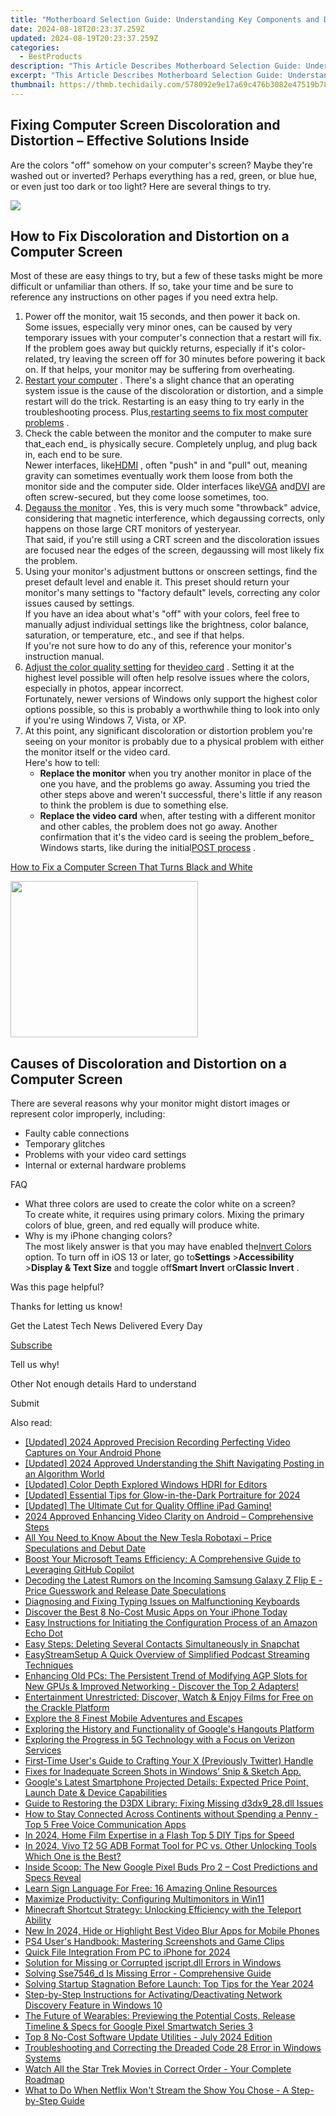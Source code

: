 ```yaml
---
title: "Motherboard Selection Guide: Understanding Key Components and Decision Points"
date: 2024-08-18T20:23:37.259Z
updated: 2024-08-19T20:23:37.259Z
categories:
  - BestProducts
description: "This Article Describes Motherboard Selection Guide: Understanding Key Components and Decision Points"
excerpt: "This Article Describes Motherboard Selection Guide: Understanding Key Components and Decision Points"
thumbnail: https://thmb.techidaily.com/578092e9e17a69c476b3082e47519b7819155a500c43a741b28a10c98f28c4a5.jpg
---
```


## Fixing Computer Screen Discoloration and Distortion – Effective Solutions Inside
 Are the colors "off" somehow on your computer's screen? Maybe they're washed out or inverted? Perhaps everything has a red, green, or blue hue, or even just too dark or too light? Here are several things to try.

<!-- affiliate ads begin -->
<a href="https://shop.manycam.com/order/checkout.php?PRODS=17729331&QTY=1&AFFILIATE=108875&CART=1"><img src="https://secure.avangate.com/images/merchant/8230bea7d54bcdf99cdfe85cb07313d5/mcaffbanner600x500.png" border="0"></a>
<!-- affiliate ads end -->
## How to Fix Discoloration and Distortion on a Computer Screen

 Most of these are easy things to try, but a few of these tasks might be more difficult or unfamiliar than others. If so, take your time and be sure to reference any instructions on other pages if you need extra help.

1. Power off the monitor, wait 15 seconds, and then power it back on. Some issues, especially very minor ones, can be caused by very temporary issues with your computer's connection that a restart will fix.  
 If the problem goes away but quickly returns, especially if it's color-related, try leaving the screen off for 30 minutes before powering it back on. If that helps, your monitor may be suffering from overheating.
2. [Restart your computer](https://www.lifewire.com/how-to-reboot-a-computer-2624568) . There's a slight chance that an operating system issue is the cause of the discoloration or distortion, and a simple restart will do the trick. Restarting is an easy thing to try early in the troubleshooting process. Plus,[restarting seems to fix most computer problems](https://www.lifewire.com/why-does-restarting-seem-to-fix-most-computer-problems-2624569) .
3. Check the cable between the monitor and the computer to make sure that_each end_ is physically secure. Completely unplug, and plug back in, each end to be sure.  
 Newer interfaces, like[HDMI](https://www.lifewire.com/hdmi-facts-high-definition-multimedia-interface-1847337) , often "push" in and "pull" out, meaning gravity can sometimes eventually work them loose from both the monitor side and the computer side. Older interfaces like[VGA](https://www.lifewire.com/what-is-vga-2626027) and[DVI](https://www.lifewire.com/understanding-dvi-connections-1846905) are often screw-secured, but they come loose sometimes, too.
4. [Degauss the monitor](https://www.lifewire.com/how-to-degauss-a-computer-monitor-2624487) . Yes, this is very much some "throwback" advice, considering that magnetic interference, which degaussing corrects, only happens on those large CRT monitors of yesteryear.  
 That said, if you're still using a CRT screen and the discoloration issues are focused near the edges of the screen, degaussing will most likely fix the problem.
5. Using your monitor's adjustment buttons or onscreen settings, find the preset default level and enable it. This preset should return your monitor's many settings to "factory default" levels, correcting any color issues caused by settings.  
 If you have an idea about what's "off" with your colors, feel free to manually adjust individual settings like the brightness, color balance, saturation, or temperature, etc., and see if that helps.  
 If you're not sure how to do any of this, reference your monitor's instruction manual.
6. [Adjust the color quality setting](https://www.lifewire.com/how-to-adjust-the-color-quality-setting-in-windows-2626206) for the[video card](https://www.lifewire.com/what-is-a-video-card-2618161) . Setting it at the highest level possible will often help resolve issues where the colors, especially in photos, appear incorrect.  
 Fortunately, newer versions of Windows only support the highest color options possible, so this is probably a worthwhile thing to look into only if you're using Windows 7, Vista, or XP.
7. At this point, any significant discoloration or distortion problem you're seeing on your monitor is probably due to a physical problem with either the monitor itself or the video card.  
 Here's how to tell:  
   * **Replace the monitor** when you try another monitor in place of the one you have, and the problems go away. Assuming you tried the other steps above and weren't successful, there's little if any reason to think the problem is due to something else.  
   * **Replace the video card** when, after testing with a different monitor and other cables, the problem does not go away. Another confirmation that it's the video card is seeing the problem_before_ Windows starts, like during the initial[POST process](https://www.lifewire.com/what-is-post-2625953) .

[How to Fix a Computer Screen That Turns Black and White](https://www.lifewire.com/fix-when-your-computer-screen-turns-black-and-white-5211740)

<!-- affiliate ads begin -->
<a href="https://caperobbin.sjv.io/c/5597632/2006118/18460" target="_top" id="2006118"><img src="//a.impactradius-go.com/display-ad/18460-2006118" border="0" alt="" width="300" height="250"/></a><img height="0" width="0" src="https://imp.pxf.io/i/5597632/2006118/18460" style="position:absolute;visibility:hidden;" border="0" />
<!-- affiliate ads end -->
## Causes of Discoloration and Distortion on a Computer Screen

 There are several reasons why your monitor might distort images or represent color improperly, including:

* Faulty cable connections
* Temporary glitches
* Problems with your video card settings
* Internal or external hardware problems

 FAQ

* What three colors are used to create the color white on a screen?  
 To create white, it requires using primary colors. Mixing the primary colors of blue, green, and red equally will produce white.
* Why is my iPhone changing colors?  
 The most likely answer is that you may have enabled the[Invert Colors](https://www.lifewire.com/how-to-invert-colors-on-iphone-4154078) option. To turn off in iOS 13 or later, go to**Settings** \>**Accessibility** \>**Display & Text Size** and toggle off**Smart Invert** or**Classic Invert** .

Was this page helpful?

Thanks for letting us know!

 Get the Latest Tech News Delivered Every Day

[Subscribe](https://www.lifewire.com/#)

Tell us why!

 Other  Not enough details  Hard to understand

 Submit

<ins class="adsbygoogle"
     style="display:block"
     data-ad-format="autorelaxed"
     data-ad-client="ca-pub-7571918770474297"
     data-ad-slot="1223367746"></ins>



<ins class="adsbygoogle"
     style="display:block"
     data-ad-client="ca-pub-7571918770474297"
     data-ad-slot="8358498916"
     data-ad-format="auto"
     data-full-width-responsive="true"></ins>

<span class="atpl-alsoreadstyle">Also read:</span>
<div><ul>
<li><a href="https://screen-sharing-recording.techidaily.com/updated-2024-approved-precision-recording-perfecting-video-captures-on-your-android-phone/"><u>[Updated] 2024 Approved  Precision Recording  Perfecting Video Captures on Your Android Phone</u></a></li>
<li><a href="https://instagram-video-recordings.techidaily.com/updated-2024-approved-understanding-the-shift-navigating-posting-in-an-algorithm-world/"><u>[Updated] 2024 Approved  Understanding the Shift  Navigating Posting in an Algorithm World</u></a></li>
<li><a href="https://extra-hints.techidaily.com/updated-color-depth-explored-windows-hdri-for-editors/"><u>[Updated] Color Depth Explored  Windows HDRI for Editors</u></a></li>
<li><a href="https://remote-screen-capture.techidaily.com/updated-essential-tips-for-glow-in-the-dark-portraiture-for-2024/"><u>[Updated] Essential Tips for Glow-in-the-Dark Portraiture for 2024</u></a></li>
<li><a href="https://remote-screen-capture.techidaily.com/1715860024349-updated-the-ultimate-cut-for-quality-offline-ipad-gaming/"><u>[Updated] The Ultimate Cut for Quality Offline iPad Gaming!</u></a></li>
<li><a href="https://fox-boxes.techidaily.com/2024-approved-enhancing-video-clarity-on-android-comprehensive-steps/"><u>2024 Approved  Enhancing Video Clarity on Android – Comprehensive Steps</u></a></li>
<li><a href="https://technical-tips.techidaily.com/all-you-need-to-know-about-the-new-tesla-robotaxi-price-speculations-and-debut-date/"><u>All You Need to Know About the New Tesla Robotaxi – Price Speculations and Debut Date</u></a></li>
<li><a href="https://technical-tips.techidaily.com/boost-your-microsoft-teams-efficiency-a-comprehensive-guide-to-leveraging-github-copilot/"><u>Boost Your Microsoft Teams Efficiency: A Comprehensive Guide to Leveraging GitHub Copilot</u></a></li>
<li><a href="https://technical-tips.techidaily.com/decoding-the-latest-rumors-on-the-incoming-samsung-galaxy-z-flip-e-price-guesswork-and-release-date-speculations/"><u>Decoding the Latest Rumors on the Incoming Samsung Galaxy Z Flip E - Price Guesswork and Release Date Speculations</u></a></li>
<li><a href="https://technical-tips.techidaily.com/diagnosing-and-fixing-typing-issues-on-malfunctioning-keyboards/"><u>Diagnosing and Fixing Typing Issues on Malfunctioning Keyboards</u></a></li>
<li><a href="https://technical-tips.techidaily.com/discover-the-best-8-no-cost-music-apps-on-your-iphone-today/"><u>Discover the Best 8 No-Cost Music Apps on Your iPhone Today</u></a></li>
<li><a href="https://technical-tips.techidaily.com/easy-instructions-for-initiating-the-configuration-process-of-an-amazon-echo-dot/"><u>Easy Instructions for Initiating the Configuration Process of an Amazon Echo Dot</u></a></li>
<li><a href="https://technical-tips.techidaily.com/easy-steps-deleting-several-contacts-simultaneously-in-snapchat/"><u>Easy Steps: Deleting Several Contacts Simultaneously in Snapchat</u></a></li>
<li><a href="https://article-helps.techidaily.com/easystreamsetup-a-quick-overview-of-simplified-podcast-streaming-techniques/"><u>EasyStreamSetup  A Quick Overview of Simplified Podcast Streaming Techniques</u></a></li>
<li><a href="https://technical-tips.techidaily.com/enhancing-old-pcs-the-persistent-trend-of-modifying-agp-slots-for-new-gpus-and-improved-networking-discover-the-top-2-adapters/"><u>Enhancing Old PCs: The Persistent Trend of Modifying AGP Slots for New GPUs & Improved Networking - Discover the Top 2 Adapters!</u></a></li>
<li><a href="https://technical-tips.techidaily.com/entertainment-unrestricted-discover-watch-and-enjoy-films-for-free-on-the-crackle-platform/"><u>Entertainment Unrestricted: Discover, Watch & Enjoy Films for Free on the Crackle Platform</u></a></li>
<li><a href="https://technical-tips.techidaily.com/explore-the-8-finest-mobile-adventures-and-escapes/"><u>Explore the 8 Finest Mobile Adventures and Escapes</u></a></li>
<li><a href="https://technical-tips.techidaily.com/exploring-the-history-and-functionality-of-googles-hangouts-platform/"><u>Exploring the History and Functionality of Google's Hangouts Platform</u></a></li>
<li><a href="https://technical-tips.techidaily.com/exploring-the-progress-in-5g-technology-with-a-focus-on-verizon-services/"><u>Exploring the Progress in 5G Technology with a Focus on Verizon Services</u></a></li>
<li><a href="https://technical-tips.techidaily.com/first-time-users-guide-to-crafting-your-x-previously-twitter-handle/"><u>First-Time User's Guide to Crafting Your X (Previously Twitter) Handle</u></a></li>
<li><a href="https://win11.techidaily.com/1719296331398-fixes-for-inadequate-screen-shots-in-windows-snip-and-sketch-app/"><u>Fixes for Inadequate Screen Shots in Windows’ Snip & Sketch App.</u></a></li>
<li><a href="https://technical-tips.techidaily.com/googles-latest-smartphone-projected-details-expected-price-point-launch-date-and-device-capabilities/"><u>Google's Latest Smartphone Projected Details: Expected Price Point, Launch Date & Device Capabilities</u></a></li>
<li><a href="https://technical-tips.techidaily.com/guide-to-restoring-the-d3dx-library-fixing-missing-d3dx928dll-issues/"><u>Guide to Restoring the D3DX Library: Fixing Missing d3dx9_28.dll Issues</u></a></li>
<li><a href="https://technical-tips.techidaily.com/how-to-stay-connected-across-continents-without-spending-a-penny-top-5-free-voice-communication-apps/"><u>How to Stay Connected Across Continents without Spending a Penny - Top 5 Free Voice Communication Apps</u></a></li>
<li><a href="https://fox-glue.techidaily.com/in-2024-home-film-expertise-in-a-flash-top-5-diy-tips-for-speed/"><u>In 2024, Home Film Expertise in a Flash  Top 5 DIY Tips for Speed</u></a></li>
<li><a href="https://bypass-frp.techidaily.com/in-2024-vivo-t2-5g-adb-format-tool-for-pc-vs-other-unlocking-tools-which-one-is-the-best-by-drfone-android/"><u>In 2024, Vivo T2 5G ADB Format Tool for PC vs. Other Unlocking Tools Which One is the Best?</u></a></li>
<li><a href="https://technical-tips.techidaily.com/inside-scoop-the-new-google-pixel-buds-pro-2-cost-predictions-and-specs-reveal/"><u>Inside Scoop: The New Google Pixel Buds Pro 2 – Cost Predictions and Specs Reveal</u></a></li>
<li><a href="https://technical-tips.techidaily.com/learn-sign-language-for-free-16-amazing-online-resources/"><u>Learn Sign Language For Free: 16 Amazing Online Resources</u></a></li>
<li><a href="https://win11.techidaily.com/maximize-productivity-configuring-multimonitors-in-win11/"><u>Maximize Productivity: Configuring Multimonitors in Win11</u></a></li>
<li><a href="https://technical-tips.techidaily.com/minecraft-shortcut-strategy-unlocking-efficiency-with-the-teleport-ability/"><u>Minecraft Shortcut Strategy: Unlocking Efficiency with the Teleport Ability</u></a></li>
<li><a href="https://video-content-creator.techidaily.com/new-in-2024-hide-or-highlight-best-video-blur-apps-for-mobile-phones/"><u>New In 2024, Hide or Highlight Best Video Blur Apps for Mobile Phones</u></a></li>
<li><a href="https://technical-tips.techidaily.com/ps4-users-handbook-mastering-screenshots-and-game-clips/"><u>PS4 User's Handbook: Mastering Screenshots and Game Clips</u></a></li>
<li><a href="https://fox-boxes.techidaily.com/quick-file-integration-from-pc-to-iphone-for-2024/"><u>Quick File Integration  From PC to iPhone for 2024</u></a></li>
<li><a href="https://technical-tips.techidaily.com/solution-for-missing-or-corrupted-jscriptdll-errors-in-windows/"><u>Solution for Missing or Corrupted jscript.dll Errors in Windows</u></a></li>
<li><a href="https://technical-tips.techidaily.com/solving-sse7546d-is-missing-error-comprehensive-guide/"><u>Solving Sse7546_d Is Missing Error - Comprehensive Guide</u></a></li>
<li><a href="https://win-blog.techidaily.com/solving-startup-stagnation-before-launch-top-tips-for-the-year-2024/"><u>Solving Startup Stagnation Before Launch: Top Tips for the Year 2024</u></a></li>
<li><a href="https://technical-tips.techidaily.com/step-by-step-instructions-for-activatingdeactivating-network-discovery-feature-in-windows-10/"><u>Step-by-Step Instructions for Activating/Deactivating Network Discovery Feature in Windows 10</u></a></li>
<li><a href="https://technical-tips.techidaily.com/the-future-of-wearables-previewing-the-potential-costs-release-timeline-and-specs-for-google-pixel-smartwatch-series-3/"><u>The Future of Wearables: Previewing the Potential Costs, Release Timeline & Specs for Google Pixel Smartwatch Series 3</u></a></li>
<li><a href="https://technical-tips.techidaily.com/top-8-no-cost-software-update-utilities-july-2024-edition/"><u>Top 8 No-Cost Software Update Utilities - July 2024 Edition</u></a></li>
<li><a href="https://technical-tips.techidaily.com/troubleshooting-and-correcting-the-dreaded-code-28-error-in-windows-systems/"><u>Troubleshooting and Correcting the Dreaded Code 28 Error in Windows Systems</u></a></li>
<li><a href="https://technical-tips.techidaily.com/watch-all-the-star-trek-movies-in-correct-order-your-complete-roadmap/"><u>Watch All the Star Trek Movies in Correct Order - Your Complete Roadmap</u></a></li>
<li><a href="https://technical-tips.techidaily.com/what-to-do-when-netflix-wont-stream-the-show-you-chose-a-step-by-step-guide/"><u>What to Do When Netflix Won't Stream the Show You Chose - A Step-by-Step Guide</u></a></li>
</ul></div>
